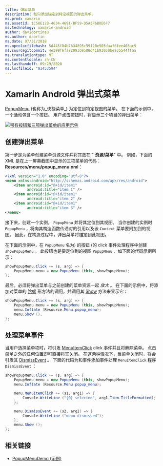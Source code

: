 ```yaml
---
title: 弹出菜单
description: 如何添加锚定到特定视图的弹出菜单。
ms.prod: xamarin
ms.assetid: 1C58E12B-4634-4691-BF59-D5A3F6B0E6F7
ms.technology: xamarin-android
author: davidortinau
ms.author: daortin
ms.date: 07/31/2018
ms.openlocfilehash: 5d445f84b7634895c59120e905daaf6fee403ac9
ms.sourcegitcommit: 4e399f6fa72993b9580d41b93050be935544ffaa
ms.translationtype: MT
ms.contentlocale: zh-CN
ms.lasthandoff: 09/29/2020
ms.locfileid: "91453594"
---
```

# <a name="xamarinandroid-popup-menu"></a>Xamarin Android 弹出式菜单

[PopupMenu](xref:Android.Widget.PopupMenu) (也称为_快捷菜单_) 为定位到特定视图的菜单。 在下面的示例中，一个活动包含一个按钮。 用户点击按钮时，将显示三个项目的弹出菜单：

[![带有按钮和三项弹出菜单的应用示例](popup-menu-images/01-app-example-sml.png)](popup-menu-images/01-app-example.png#lightbox)

## <a name="creating-a-popup-menu"></a>创建弹出菜单

第一步是为菜单创建菜单资源文件并将其放在 " **资源/菜单**" 中。 例如，下面的 XML 是在上一屏幕截图中显示的三项菜单的代码： **Resources/menu/popup_menu.xml**：

```xml
<?xml version="1.0" encoding="utf-8"?>
<menu xmlns:android="http://schemas.android.com/apk/res/android">
    <item android:id="@+id/item1"
          android:title="item 1" />
    <item android:id="@+id/item1"
          android:title="item 2" />
    <item android:id="@+id/item1"
          android:title="item 3" />
</menu>
```

接下来，创建一个实例， `PopupMenu` 并将其定位到其视图。 当你创建的实例时 `PopupMenu` ，将向其构造函数传递对的引用以及该 `Context` 菜单要附加到的视图。 因此，在构造过程中，弹出菜单将锚定到此视图。

在下面的示例中，在 `PopupMenu` 名为) 的按钮 (的 click 事件处理程序中创建 `showPopupMenu` 。 此按钮也是要定位到的视图 `PopupMenu` ，如下面的代码示例所示：

```csharp
showPopupMenu.Click += (s, arg) => {
    PopupMenu menu = new PopupMenu (this, showPopupMenu);
};
```

最后，必须将弹出菜单与之前创建的菜单资源一起 *放大* 。 在下面的示例中，将添加对菜单的 [陀螺](xref:Android.Views.LayoutInflater.Inflate*) 形方法的调用，并调用其 [Show](xref:Android.Widget.PopupMenu.Show) 方法来显示它：

```csharp
showPopupMenu.Click += (s, arg) => {
    PopupMenu menu = new PopupMenu (this, showPopupMenu);
    menu.Inflate (Resource.Menu.popup_menu);
    menu.Show ();
};
```

## <a name="handling-menu-events"></a>处理菜单事件

当用户选择菜单项时，将引发 [MenuItemClick](xref:Android.Widget.PopupMenu.MenuItemClick) click 事件并且将解除菜单。 点击菜单之外的任何位置即可直接将其关闭。 在这两种情况下，当菜单关闭时，将会引发其 [DismissEvent](xref:Android.Widget.PopupMenu.Dismiss) 。 下面的代码为和事件添加事件处理 `MenuItemClick` 程序 `DismissEvent` ：

```csharp
showPopupMenu.Click += (s, arg) => {
    PopupMenu menu = new PopupMenu (this, showPopupMenu);
    menu.Inflate (Resource.Menu.popup_menu);

    menu.MenuItemClick += (s1, arg1) => {
        Console.WriteLine ("{0} selected", arg1.Item.TitleFormatted);
    };

    menu.DismissEvent += (s2, arg2) => {
        Console.WriteLine ("menu dismissed");
    };
    menu.Show ();
};
```

## <a name="related-links"></a>相关链接

- [PopupMenuDemo (示例) ](/samples/xamarin/monodroid-samples/popupmenudemo)